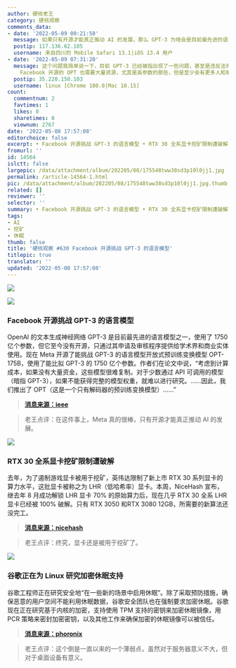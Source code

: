 ```yaml
---
author: 硬核老王
category: 硬核观察
comments_data:
- date: '2022-05-09 00:21:50'
  message: 如果只有开源才能真正推动 AI 的发展，那么 GPT-3 为啥会是目前最先进的语言模型之一？别乱点评啊
  postip: 117.136.62.105
  username: 来自四川的 Mobile Safari 13.1|iOS 13.4 用户
- date: '2022-05-09 07:31:20'
  message: 这个问题我简单说一下，目前 GPT-3 已经被指出现了一些问题，甚至是违反法律的问题，而这些还不仅仅是用于训练的素材的问题，算法上可能也有一些倾向性问题。但是谷歌不开源，这是个黑盒。虽然
    Facebook 开源的 OPT 也需要大量资源，尤其是高参数的那些，但是至少会有更多人和机构可以参与改进。关于此事，建议可以看看我链接的原文和原论文的论述，这也是他们开源的原因。
  postip: 35.220.150.103
  username: linux [Chrome 100.0|Mac 10.15]
count:
  commentnum: 2
  favtimes: 1
  likes: 0
  sharetimes: 0
  viewnum: 2767
date: '2022-05-08 17:57:08'
editorchoice: false
excerpt: • Facebook 开源挑战 GPT-3 的语言模型 • RTX 30 全系显卡挖矿限制遭破解 • 谷歌正在为 Linux 研究加密休眠支持
fromurl: ''
id: 14564
islctt: false
largepic: /data/attachment/album/202205/08/175548tww38sd3p10l0jj1.jpg
permalink: /article-14564-1.html
pic: /data/attachment/album/202205/08/175548tww38sd3p10l0jj1.jpg.thumb.jpg
related: []
reviewer: ''
selector: ''
summary: • Facebook 开源挑战 GPT-3 的语言模型 • RTX 30 全系显卡挖矿限制遭破解 • 谷歌正在为 Linux 研究加密休眠支持
tags:
- AI
- 挖矿
- 休眠
thumb: false
title: '硬核观察 #630 Facebook 开源挑战 GPT-3 的语言模型'
titlepic: true
translator: ''
updated: '2022-05-08 17:57:08'
---
```


![](/data/attachment/album/202205/08/175548tww38sd3p10l0jj1.jpg)


![](/data/attachment/album/202205/08/175557lwywawnru6c9y5qu.jpg)


### Facebook 开源挑战 GPT-3 的语言模型


OpenAI 的文本生成神经网络 GPT-3 是目前最先进的语言模型之一，使用了 1750 亿个参数，但它至今没有开源，只通过其申请及审核程序提供给学术界和商业实体使用。现在 Meta 开源了能挑战 GPT-3 的语言模型开放式预训练变换模型 OPT-175B，使用了能比拟 GPT-3 的 1750 亿个参数。作者们在论文中说，“考虑到计算成本，如果没有大量资金，这些模型很难复制。对于少数通过 API 可调用的模型（暗指 GPT-3），如果不能获得完整的模型权重，就难以进行研究。……因此，我们推出了 OPT（这是一个只有解码器的预训练变换模型）……”



> 
> **[消息来源：ieee](https://spectrum.ieee.org/large-language-models-meta-openai)**
> 
> 
> 



> 
> 老王点评：在这件事上，Meta 真的很棒，只有开源才能真正推动 AI 的发展。
> 
> 
> 


![](/data/attachment/album/202205/08/175615nzaeziaaa0clecgg.jpg)


### RTX 30 全系显卡挖矿限制遭破解


去年，为了遏制游戏显卡被用于挖矿，英伟达限制了新上市 RTX 30 系列显卡的算力水平，这批显卡被称之为 LHR（低哈希率）显卡。本周，NiceHash 宣布，继去年 8 月成功解锁 LHR 显卡 70% 的原始算力后，现在几乎 RTX 30 全系 LHR 显卡已经被 100% 破解。只有 RTX 3050 和RTX 3080 12GB，所需要的新算法还没完工。



> 
> **[消息来源：nicehash](https://www.nicehash.com/blog/post/100-lhr-unlock-at-nicehash-its-here)**
> 
> 
> 



> 
> 老王点评：终究，显卡还是被用于挖矿了。
> 
> 
> 


![](/data/attachment/album/202205/08/175645bjt43yzjp3jqasbk.jpg)


### 谷歌正在为 Linux 研究加密休眠支持


谷歌工程师正在研究安全地“在一些新的场景中启用休眠”。除了采取预防措施，确保恶意的用户空间不能利用休眠数据，谷歌安全团队也在强制要求加密休眠。谷歌现在正在研究基于内核的加密，支持使用 TPM 支持的密钥来加密休眠镜像，用 PCR 策略来密封加密密钥，以及其他工作来确保加密的休眠镜像可以被信任。



> 
> **[消息来源：phoronix](https://www.phoronix.com/scan.php?page=news_item&px=Linux-Encrypted-Hibernation)**
> 
> 
> 



> 
> 老王点评：这个倒是一直以来的一个薄弱点，虽然对于服务器意义不大，但对于桌面设备有意义。
> 
> 
>